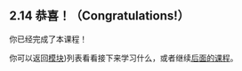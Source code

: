 ## 2.14 恭喜！（Congratulations!）

你已经完成了本课程！

你可以返回[模块](https://github.com/gnefiy/go-zh/blob/master/tour/directory.md))列表看看接下来学习什么，或者继续[后面的课程]()。
